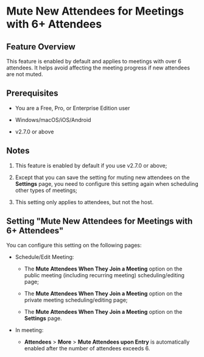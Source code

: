 # Mute New Attendees for Meetings with 6+ Attendees  

## Feature Overview

This feature is enabled by default and applies to meetings with over 6 attendees. It helps avoid affecting the meeting progress if new attendees are not muted.

## Prerequisites

- You are a Free, Pro, or Enterprise Edition user

- Windows/macOS/iOS/Android

- v2.7.0 or above

## Notes

1. This feature is enabled by default if you use v2.7.0 or above;

2. Except that you can save the setting for muting new attendees on the **Settings** page, you need to configure this setting again when scheduling other types of meetings;

3. This setting only applies to attendees, but not the host.

## Setting "Mute New Attendees for Meetings with 6+ Attendees"

You can configure this setting on the following pages:

- Schedule/Edit Meeting:

  - The **Mute Attendees When They Join a Meeting** option on the public meeting (including recurring meeting) scheduling/editing page;

  - The **Mute Attendees When They Join a Meeting** option on the private meeting scheduling/editing page;

  - The **Mute Attendees When They Join a Meeting** option on the **Settings** page.

- In meeting:

  - **Attendees** > **More** > **Mute Attendees upon Entry** is automatically enabled after the number of attendees exceeds 6.